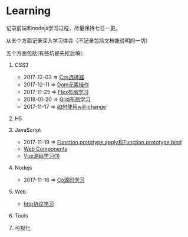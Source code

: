 # Learning

记录前端和nodejs学习过程，尽量保持七日一更。

从五个方面记录深入学习体会（不记录包括文档能说明的一切）

五个方面包括(有些坑是先挖后填):

1. CSS3

   - 2017-12-03 => [Css选择器](https://github.com/neverthanmore/learning-edit/blob/master/Css3/Css%E9%80%89%E6%8B%A9%E5%99%A8.md)
   - 2017-12-11 => [Dom元素操作](https://github.com/neverthanmore/learning-edit/blob/master/Css3/Dom%E5%85%83%E7%B4%A0%E6%93%8D%E4%BD%9C.md)
   - 2017-11-25 => [Flex布局学习](https://github.com/neverthanmore/learning-edit/blob/master/Css3/Flex%E5%B8%83%E5%B1%80%E5%AD%A6%E4%B9%A0.md)
   - 2018-01-20 => [Grid布局学习](https://github.com/neverthanmore/learning-edit/blob/master/Css3/Grid%E5%B8%83%E5%B1%80%E5%AD%A6%E4%B9%A0.md)
   - 2017-11-17 => [如何使用will-change](https://github.com/neverthanmore/learning-edit/blob/master/Css3/%E5%A6%82%E4%BD%95%E4%BD%BF%E7%94%A8will-change.md)


2. H5

3. JavaScript

   - 2017-11-19 => [Function.prototype.apply和Function.prototype.bind](https://github.com/neverthanmore/learning-edit/blob/master/Javascript/Function.prototype.apply%E5%92%8CFunction.prototype.bind.md)
   - [Web Components]()
   - [Vue源码学习(1)](https://github.com/neverthanmore/learning-edit/blob/master/Javascript/Vue%E6%BA%90%E7%A0%81%E5%AD%A6%E4%B9%A0(1).md)


4. Nodejs
   - 2017-11-16 => [Co源码学习](https://github.com/neverthanmore/learning-edit/blob/master/Nodejs/Co%E6%BA%90%E7%A0%81%E8%A7%A3%E6%9E%90.md)

5. Web

   - [http协议学习]()

6. Tools

7. 可视化

